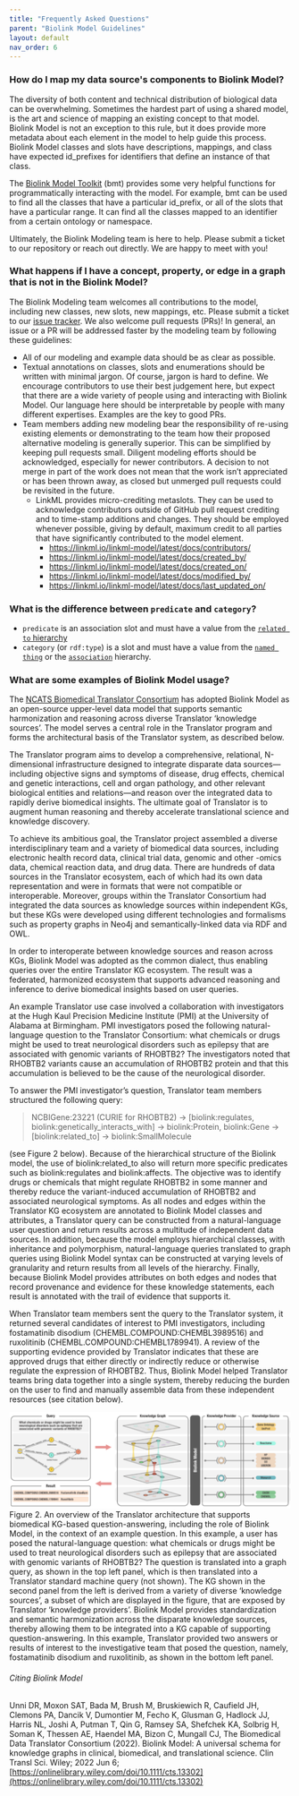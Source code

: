 ```yaml
---
title: "Frequently Asked Questions"
parent: "Biolink Model Guidelines"
layout: default
nav_order: 6
---
```


### How do I map my data source's components to Biolink Model? 

The diversity of both content and technical distribution of biological data can be overwhelming.  Sometimes the 
hardest part of using a shared model, is the art and science of mapping an existing concept to that model.  
Biolink Model is not an exception to this rule, but it does provide more metadata about each element in the model
to help guide this process.  Biolink Model classes and slots have descriptions, mappings, and class have 
expected id_prefixes for identifiers that define an instance of that class. 

The [Biolink Model Toolkit](https://github.com/biolink/biolink-model-toolkit) (bmt) provides some very helpful functions
for programmatically interacting with the model.  For example, bmt can be used to find all the classes that have
a particular id_prefix, or all of the slots that have a particular range.  It can find all the classes mapped to an 
identifier from a certain ontology or namespace. 

Ultimately, the Biolink Modeling team is here to help.  Please submit a ticket to our repository or reach out
directly. We are happy to meet with you!

### What happens if I have a concept, property, or edge in a graph that is not in the Biolink Model?

The Biolink Modeling team welcomes all contributions to the model, including new classes, new slots, new mappings, etc.
Please submit a ticket to our [issue tracker](https://github.com/biolink/biolink-model/issues).  We also welcome
pull requests (PRs)!  In general, an issue or a PR will be addressed faster by the modeling team by following these guidelines:

* All of our modeling and example data should be as clear as possible.
* Textual annotations on classes, slots and enumerations should be written with minimal jargon.  Of course, jargon
is hard to define. We encourage contributors to use their best judgement here, but expect that there are a wide
variety of people using and interacting with Biolink Model.  Our language here should be interpretable by people
with many different expertises.  Examples are the key to good PRs.
* Team members  adding new modeling bear the responsibility of re-using existing elements or demonstrating to the team 
how their proposed alternative modeling is generally superior. This can be simplified by keeping pull requests small. 
Diligent modeling efforts should be acknowledged, especially for newer contributors. A decision to not merge
in part of the work does not mean that the work isn’t appreciated or has been thrown away, as closed but unmerged pull 
requests could be revisited in the future.
   * LinkML provides micro-crediting metaslots. They can be used to acknowledge contributors outside of GitHub pull
request crediting and to time-stamp additions and changes.  They should be employed whenever possible, giving by default,
maximum credit to all parties that have significantly contributed to the model element.
      * https://linkml.io/linkml-model/latest/docs/contributors/
      * https://linkml.io/linkml-model/latest/docs/created_by/
      * https://linkml.io/linkml-model/latest/docs/created_on/
      * https://linkml.io/linkml-model/latest/docs/modified_by/ 
      * https://linkml.io/linkml-model/latest/docs/last_updated_on/


### What is the difference between `predicate` and `category`?

- `predicate` is an association slot and must have a value from the [`related to` hierarchy](https://biolink.github.io/biolink-model/related_to)
- `category` (or `rdf:type`) is a slot and must have a value from the [`named thing`](https://biolink.github.io/biolink-model/NamedThing)
or the [`association`](https://biolink.github.io/biolink-model/Association) hierarchy.


### What are some examples of Biolink Model usage?

The [NCATS Biomedical Translator Consortium](https://ncats.nih.gov/translator) has adopted Biolink Model as an open-source upper-level 
data model that supports semantic harmonization and reasoning across diverse Translator ‘knowledge sources’. 
The model serves a central role in the Translator program and forms the architectural basis of the Translator system, 
as described below. 

The Translator program aims to develop a comprehensive, relational, N-dimensional infrastructure designed to integrate disparate data 
sources—including objective signs and symptoms of disease, drug effects, chemical and genetic interactions, cell and organ pathology, 
and other relevant biological entities and relations—and reason over the integrated data to rapidly derive biomedical insights. 
The ultimate goal of Translator is to augment human reasoning and thereby accelerate translational science and knowledge discovery. 

To achieve its ambitious goal, the Translator project assembled a diverse interdisciplinary team and a variety of biomedical data 
sources, including electronic health record data, clinical trial data, genomic and other -omics data, chemical reaction data, and 
drug data. There are hundreds of data sources in the Translator ecosystem, each of which had its own data representation and were 
in formats that were not compatible or interoperable. Moreover, groups within the Translator Consortium had integrated the data 
sources as knowledge sources within independent KGs, but these KGs were developed using different technologies and formalisms 
such as property graphs in Neo4j and semantically-linked data via RDF and OWL. 

In order to interoperate between knowledge sources and reason across KGs, Biolink Model was adopted as the common dialect, thus 
enabling queries over the entire Translator KG ecosystem. The result was a federated, harmonized ecosystem that supports advanced 
reasoning and inference to derive biomedical insights based on user queries.

An example Translator use case involved a collaboration with investigators at the Hugh Kaul Precision Medicine Institute (PMI) at 
the University of Alabama at Birmingham. PMI investigators posed the following natural-language question to the Translator Consortium: 
what chemicals or drugs might be used to treat neurological disorders such as epilepsy that are associated with genomic 
variants of RHOBTB2? The investigators noted that RHOBTB2 variants cause an accumulation of RHOBTB2 protein and that this 
accumulation is believed to be the cause of the neurological disorder. 

To answer the PMI investigator’s question, Translator team members structured the following query: 
> NCBIGene:23221 (CURIE for RHOBTB2) -> [biolink:regulates, biolink:genetically_interacts_with] -> biolink:Protein, 
biolink:Gene -> [biolink:related_to] -> biolink:SmallMolecule

(see Figure 2 below). Because of the hierarchical structure of the Biolink model,
the use of biolink:related_to also will return more specific predicates such as biolink:regulates and biolink:affects. 
The objective was to identify drugs or chemicals that might regulate RHOBTB2 in some manner and thereby reduce the variant-induced 
accumulation of RHOBTB2 and associated neurological symptoms. As all nodes and edges within the Translator KG ecosystem are 
annotated to Biolink Model classes and attributes, a Translator query can be constructed from a natural-language user question 
and return results across a multitude of independent data sources. In addition, because the model employs hierarchical classes, 
with inheritance and polymorphism, natural-language queries translated to graph queries using Biolink Model syntax can be 
constructed at varying levels of granularity and return results from all levels of the hierarchy. Finally, because Biolink 
Model provides attributes on both edges and nodes that record provenance and evidence for these knowledge statements, each 
result is annotated with the trail of evidence that supports it.

When Translator team members sent the query to the Translator system, it returned several candidates of interest to PMI investigators, 
including fostamatinib disodium (CHEMBL.COMPOUND:CHEMBL3989516) and ruxolitinib (CHEMBL.COMPOUND:CHEMBL1789941). 
A review of the supporting evidence provided by Translator indicates that these are approved drugs that either directly or 
indirectly reduce or otherwise regulate the expression of RHOBTB2. Thus, Biolink Model helped Translator teams bring data 
together into a single system, thereby reducing the burden on the user to find and manually assemble data from these independent resources 
(see citation below).

![Figure 2](images/translator_example_figure2.png)
Figure 2. An overview of the Translator architecture that supports biomedical KG-based question-answering, including the 
role of Biolink Model, in the context of an example question. In this example, a user has posed the natural-language question: 
what chemicals or drugs might be used to treat neurological disorders such as epilepsy that are associated with genomic variants of 
RHOBTB2? The question is translated into a graph query, as shown in the top left panel, which is then translated into a 
Translator standard machine query (not shown). The KG shown in the second panel from the left is derived from a variety
of diverse ‘knowledge sources’, a subset of which are displayed in the figure, that are exposed by Translator ‘knowledge providers’. 
Biolink Model provides standardization and semantic harmonization across the disparate knowledge sources, thereby allowing 
them to be integrated into a KG capable of supporting question-answering. In this example, Translator provided two answers or 
results of interest to the investigative team that posed the question, namely, fostamatinib disodium and ruxolitinib, as shown 
in the bottom left panel. 

###### Citing Biolink Model
Unni DR, Moxon SAT, Bada M, Brush M, Bruskiewich R, Caufield JH, Clemons PA, Dancik V, Dumontier M, Fecho K, Glusman G, 
Hadlock JJ, Harris NL, Joshi A, Putman T, Qin G, Ramsey SA, Shefchek KA, Solbrig H, Soman K, Thessen AE, Haendel MA, 
Bizon C, Mungall CJ, The Biomedical Data Translator Consortium (2022).
Biolink Model: A universal schema for knowledge graphs in clinical, biomedical, and translational science. Clin Transl Sci. Wiley; 2022 Jun 6; [https://onlinelibrary.wiley.com/doi/10.1111/cts.13302](https://onlinelibrary.wiley.com/doi/10.1111/cts.13302)
